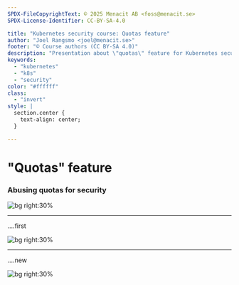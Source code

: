 ```yaml
---
SPDX-FileCopyrightText: © 2025 Menacit AB <foss@menacit.se>
SPDX-License-Identifier: CC-BY-SA-4.0

title: "Kubernetes security course: Quotas feature"
author: "Joel Rangsmo <joel@menacit.se>"
footer: "© Course authors (CC BY-SA 4.0)"
description: "Presentation about \"quotas\" feature for Kubernetes security course"
keywords:
  - "kubernetes"
  - "k8s"
  - "security"
color: "#ffffff"
class:
  - "invert"
style: |
  section.center {
    text-align: center;
  }

---
```

<!-- _footer: "%ATTRIBUTION_PREFIX% Martin Fisch (CC BY 2.0)" -->
# "Quotas" feature
### Abusing quotas for security

![bg right:30%](images/negative_seal.jpg)

<!--
-->

---
<!-- _footer: "%ATTRIBUTION_PREFIX% Martin Fisch (CC BY 2.0)" -->
....first

![bg right:30%](images/negative_seal.jpg)

<!--
-->

---
<!-- _footer: "%ATTRIBUTION_PREFIX% " -->
....new

![bg right:30%](images/.jpg)

<!--
-->
